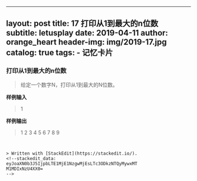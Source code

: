 
---
layout:     post
title:      17 打印从1到最大的n位数
subtitle:   letusplay
date:       2019-04-11
author:     orange_heart
header-img: img/2019-17.jpg
catalog: true
tags:
    - 记忆卡片
---

### 打印从1到最大的n位数

> 给定一个数字N，打印从1到最大的N位数。

**样例输入**

> 1

**样例输出**

> 1 2 3 4 5 6 7 8 9

```objc


> Written with [StackEdit](https://stackedit.io/).
<!--stackedit_data:
eyJoaXN0b3J5IjpbLTE1MjE1NzgwMjEsLTc3ODkzNTQyMywxMT
M1MDIxNzU4XX0=
-->